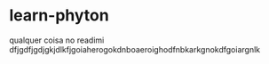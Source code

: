 # learn-phyton 
qualquer coisa no readimi dfjgdfjgdjgkjdlkfjgoiaherogokdnboaeroighodfnbkarkgnokdfgoiargnlk
